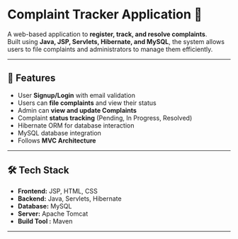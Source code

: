 # Complaint Tracker Application 🚀

A web-based application to **register, track, and resolve complaints**.  
Built using **Java, JSP, Servlets, Hibernate, and MySQL**, the system allows users to file complaints and administrators to manage them efficiently.

---

## 📌 Features
- User **Signup/Login** with email validation  
- Users can **file complaints** and view their status  
- Admin can **view and update Complaints**  
- Complaint **status tracking** (Pending, In Progress, Resolved)  
- Hibernate ORM for database interaction  
- MySQL database integration  
- Follows **MVC Architecture**

---

## 🛠 Tech Stack
- **Frontend:** JSP, HTML, CSS  
- **Backend:** Java, Servlets, Hibernate  
- **Database:** MySQL  
- **Server:** Apache Tomcat  
- **Build Tool :** Maven  

---

